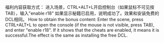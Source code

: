 福利内容获取方式：
进入场景，CTRL+ALT+L开启控制台（如果鼠标不可见按TAB），输入"enable r18"
如果显示秘籍已启用，说明成功了。效果和安装免费的DCL相同。
How to obtain the bonus content: Enter the scene, 
press CTRL+ALT+L to open the console 
(if the mouse is not visible, press TAB),
and enter "enable r18". If it shows that the cheats are enabled,
it means it is successful.The effect is the same as installing the free DCL.

